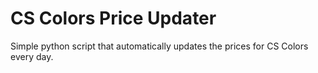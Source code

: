 # CS Colors Price Updater

Simple python script that automatically updates the prices for CS Colors every day.